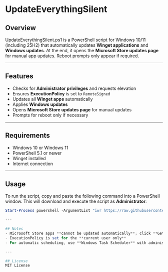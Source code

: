 # UpdateEverythingSilent

## Overview
UpdateEverythingSilent.ps1 is a PowerShell script for Windows 10/11 (including 25H2) that automatically updates **Winget applications** and **Windows updates**. At the end, it opens the **Microsoft Store updates page** for manual app updates. Reboot prompts only appear if required.

---

## Features
- Checks for **Administrator privileges** and requests elevation  
- Ensures **ExecutionPolicy** is set to `RemoteSigned`  
- Updates all **Winget apps** automatically  
- Applies **Windows updates**  
- Opens **Microsoft Store updates page** for manual updates  
- Prompts for reboot only if necessary  

---

## Requirements
- Windows 10 or Windows 11  
- PowerShell 5.1 or newer  
- Winget installed  
- Internet connection  

---
## Usage
To run the script, copy and paste the following command into a PowerShell window. This will download and execute the script as **Administrator**:

```powershell
Start-Process powershell -ArgumentList "iwr https://raw.githubusercontent.com/murilogiatti/WindowsUpdateEverythingSilent/main/UpdateEverythingSilent.ps1 | iex" -Verb RunAs

---

## Notes
- Microsoft Store apps **cannot be updated automatically**; click **Get updates** manually  
- ExecutionPolicy is set for the **current user only**  
- For automatic scheduling, use **Windows Task Scheduler** with administrator privileges  

---

## License
MIT License
